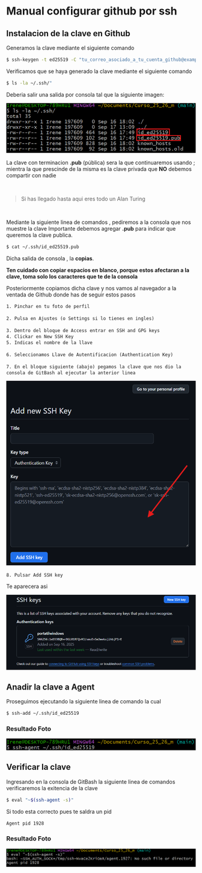 # Manual configurar github por ssh

## Instalacion de la clave en Github


Generamos la clave mediante el siguiente comando

```bash
$ ssh-keygen -t ed25519 -C "tu_correo_asociado_a_tu_cuenta_github@example.com"
```

Verificamos que se haya generado la clave mediante el siguiente comando

```bash
$ ls -la ~/.ssh/"
```

Deberia salir una salida por consola tal que la siguiente imagen:

![imagen ssh](img/verificacion_generacion_claves.png)

La clave con terminacion **.pub** (pública) sera la que continuaremos usando ; mientra la que prescinde de la misma es la clave privada que **NO** debemos compartir con nadie

<br>

>Si has llegado hasta aqui eres todo un  Alan Turing




<br>





Mediante la siguiente linea de comandos , pediremos a la consola que nos muestre la clave 
Importante debemos agregar **.pub** para indicar que queremos la clave publica.


```bash
$ cat ~/.ssh/id_ed25519.pub
```

Dicha salida de consola , la **copias**.

**Ten cuidado con copiar espacios en blanco, porque estos afectaran a la clave, toma solo los caracteres que te de la consola**

Posteriormente copiamos dicha clave y nos vamos al navegador a la ventada de Github donde has de seguir estos pasos

    1. Pinchar en tu foto de perfil

    2. Pulsa en Ajustes (o Settings si lo tienes en ingles) 

    3. Dentro del bloque de Access entrar en SSH and GPG keys
    4. Clickar en New SSH Key
    5. Indicas el nombre de la llave

    6. Seleccionamos Llave de Autentificacion (Authentication Key)

    7. En el bloque siguiente (abajo) pegamos la clave que nos dio la consola de GitBash al ejecutar la anterior linea
    
![imagen ssh](img/bloque_pegar_clave.png)

    8. Pulsar Add SSH key

Te aparecera asi 

![imagen ssh](img/llave.png)

## Anadir la clave a Agent

Proseguimos ejecutando la siguiente linea de comando la cual

```bash
$ ssh-add ~/.ssh/id_ed25519
```

### Resultado Foto
![imagen ssh](img/Anadir_clave_a_Agent.png)

## Verificar la clave

Ingresando en la consola de GitBash la siguiente linea de comandos verificaremos la exitencia de la clave
```bash
$ eval "~$(ssh-agent -s)"
```
Si todo esta correcto pues te saldra un pid 
```bash
Agent pid 1928
```
### Resultado Foto

![imagen ssh](img/Verificacion_clave.png)


